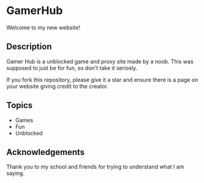 # GamerHub
Welcome to my new website!

## Description

Gamer Hub is a unblocked game and proxy site made by a noob. This was supposed to just be for fun, so don't take it seriosly.

If you fork this repository, please give it a star and ensure there is a page on your website giving credit to the creator.

## Topics

- Games
- Fun
- Unblocked

## Acknowledgements

Thank you to my school and friends for trying to understand what I am saying.
